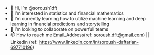 - 👋 Hi, I’m @soroush1dft
- 👀 I’m interested in statistics and financial mathematics
- 🌱 I’m currently learning how to utilize machine learning and deep learning in financial predictions and storytelling
- 💞️ I’m looking to collaborate on powerfull teams
- 📫 How to reach me Email_Address(ref: soroush.dft@gmail.com) || Linkedin (ref: https://www.linkedin.com/in/soroush-daftarian-697710196)

<!---
soroush1dft/soroush1dft is a ✨ special ✨ repository because its `README.md` (this file) appears on your GitHub profile.
You can click the Preview link to take a look at your changes.
--->
